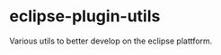 eclipse-plugin-utils
====================

Various utils to better develop on the eclipse plattform. 
